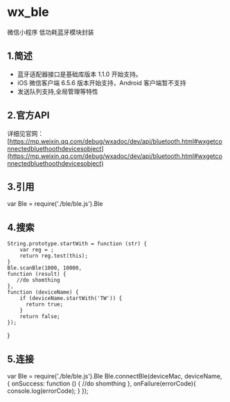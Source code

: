 # wx_ble
微信小程序 低功耗蓝牙模块封装
## 1.简述
 - 蓝牙适配器接口是基础库版本 1.1.0 开始支持。
 - iOS 微信客户端 6.5.6 版本开始支持，Android 客户端暂不支持
 - 发送队列支持,全局管理等特性

## 2.官方API
详细见官网：
[https://mp.weixin.qq.com/debug/wxadoc/dev/api/bluetooth.html#wxgetconnectedbluethoothdevicesobject](https://mp.weixin.qq.com/debug/wxadoc/dev/api/bluetooth.html#wxgetconnectedbluethoothdevicesobject)
## 3.引用
  var Ble = require('./ble/ble.js').Ble
## 4.搜索
    String.prototype.startWith = function (str) {
        var reg = ;
        return reg.test(this);
    }
    Ble.scanBle(1000, 10000,
    function (result) {
       //do shomthing
    },
    function (deviceName) {
        if (deviceName.startWith('TW')) {
          return true;
        }
        return false;
    });
  }

## 5.连接
  var Ble = require('./ble/ble.js').Ble
  Ble.connectBle(deviceMac, deviceName, {
      onSuccess: function () {
        //do shomthing
      },
      onFailure(errorCode){
        console.log(errorCode);
      }
    });
